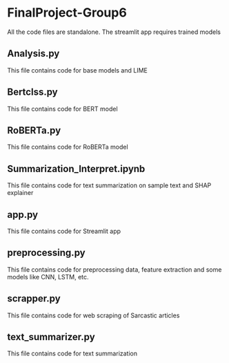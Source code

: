 # FinalProject-Group6

All the code files are standalone. The streamlit app requires trained models

## Analysis.py
This file contains code for base models and LIME

## Bertclss.py
This file contains code for BERT model

## RoBERTa.py
This file contains code for RoBERTa model

## Summarization_Interpret.ipynb
This file contains code for text summarization on sample text and SHAP explainer

## app.py
This file contains code for Streamlit app

## preprocessing.py
This file contains code for preprocessing data, feature extraction and some models like CNN, LSTM, etc.

## scrapper.py
This file contains code for web scraping of Sarcastic articles

## text_summarizer.py
This file contains code for text summarization
